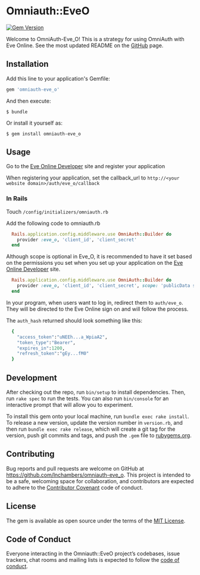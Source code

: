 # Omniauth::EveO

[![Gem Version](https://badge.fury.io/rb/omniauth-eve_o.svg)](https://badge.fury.io/rb/omniauth-eve_o)

Welcome to OmniAuth-Eve_O! This is a strategy for using OmniAuth with Eve Online. See the most updated README on the [GitHub]('http://www.github.com/lnchambers/omniauth-eve_o') page.

## Installation

Add this line to your application's Gemfile:

```ruby
gem 'omniauth-eve_o'
```

And then execute:

    $ bundle

Or install it yourself as:

    $ gem install omniauth-eve_o

## Usage

Go to the [Eve Online Developer](https://developers.eveonline.com/) site and register your application

When registering your application, set the callback_url to `http://<your website domain>/auth/eve_o/callback`

### In Rails

  Touch `/config/initializers/omniauth.rb`

  Add the following code to omniauth.rb

```ruby
  Rails.application.config.middleware.use OmniAuth::Builder do
    provider :eve_o, 'client_id', 'client_secret'
  end
```

  Although scope is optional in Eve_O, it is recommended to have it set based on the permissions you set when you set up your application on the [Eve Online Developer](https://developers.eveonline.com/) site.

```ruby
  Rails.application.config.middleware.use OmniAuth::Builder do
    provider :eve_o, 'client_id', 'client_secret', scope: 'publicData structureVulnUpdate'
  end
```

  In your program, when users want to log in, redirect them to `auth/eve_o`. They will be directed to the Eve Online sign on and will follow the process.

  The `auth_hash` returned should look something like this:

```ruby
  {
    "access_token":"uNEEh...a_WpiaA2",
    "token_type":"Bearer",
    "expires_in":1200,
    "refresh_token":"gEy...fM0"
  }
```

## Development

After checking out the repo, run `bin/setup` to install dependencies. Then, run `rake spec` to run the tests. You can also run `bin/console` for an interactive prompt that will allow you to experiment.

To install this gem onto your local machine, run `bundle exec rake install`. To release a new version, update the version number in `version.rb`, and then run `bundle exec rake release`, which will create a git tag for the version, push git commits and tags, and push the `.gem` file to [rubygems.org](https://rubygems.org).

## Contributing

Bug reports and pull requests are welcome on GitHub at https://github.com/lnchambers/omniauth-eve_o. This project is intended to be a safe, welcoming space for collaboration, and contributors are expected to adhere to the [Contributor Covenant](http://contributor-covenant.org) code of conduct.

## License

The gem is available as open source under the terms of the [MIT License](https://opensource.org/licenses/MIT).

## Code of Conduct

Everyone interacting in the Omniauth::EveO project’s codebases, issue trackers, chat rooms and mailing lists is expected to follow the [code of conduct](https://github.com/[USERNAME]/omniauth-eve_o/blob/master/CODE_OF_CONDUCT.md).
